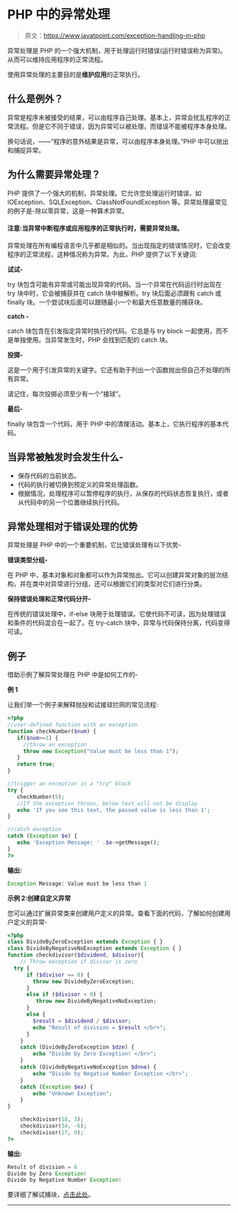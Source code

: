 # PHP 中的异常处理

> 原文：<https://www.javatpoint.com/exception-handling-in-php>

异常处理是 PHP 的一个强大机制，用于处理运行时错误(运行时错误称为异常)。从而可以维持应用程序的正常流程。

使用异常处理的主要目的是**维护应用**的正常执行。

## 什么是例外？

异常是程序未被接受的结果，可以由程序自己处理。基本上，异常会扰乱程序的正常流程。但是它不同于错误，因为异常可以被处理，而错误不能被程序本身处理。

换句话说，——“程序的意外结果是异常，可以由程序本身处理。”PHP 中可以抛出和捕捉异常。

## 为什么需要异常处理？

PHP 提供了一个强大的机制，异常处理。它允许您处理运行时错误，如 IOException、SQLException、ClassNotFoundException 等。异常处理最常见的例子是-除以零异常，这是一种算术异常。

#### 注意:当异常中断程序或应用程序的正常执行时，需要异常处理。

异常处理在所有编程语言中几乎都是相似的。当出现指定的错误情况时，它会改变程序的正常流程，这种情况称为异常。为此，PHP 提供了以下关键词:

**试试-**

try 块包含可能有异常或可能出现异常的代码。当一个异常在代码运行时出现在 try 块中时，它会被捕获并在 catch 块中被解析。try 块后面必须跟有 catch 或 finally 块。一个尝试块后面可以跟随最小一个和最大任意数量的捕获块。

**catch -**

catch 块包含在引发指定异常时执行的代码。它总是与 try block 一起使用，而不是单独使用。当异常发生时，PHP 会找到匹配的 catch 块。

**投掷-**

这是一个用于引发异常的关键字。它还有助于列出一个函数抛出但自己不处理的所有异常。

请记住，每次投掷必须至少有一个“接球”。

**最后-**

finally 块包含一个代码，用于 PHP 中的清理活动。基本上，它执行程序的基本代码。

## 当异常被触发时会发生什么-

*   保存代码的当前状态。
*   代码的执行被切换到预定义的异常处理函数。
*   根据情况，处理程序可以暂停程序的执行，从保存的代码状态恢复执行，或者从代码中的另一个位置继续执行代码。

## 异常处理相对于错误处理的优势

异常处理是 PHP 中的一个重要机制，它比错误处理有以下优势-

**错误类型分组-**

在 PHP 中，基本对象和对象都可以作为异常抛出。它可以创建异常对象的层次结构，并在类中对异常进行分组，还可以根据它们的类型对它们进行分类。

**保持错误处理和正常代码分开-**

在传统的错误处理中，if-else 块用于处理错误。它使代码不可读，因为处理错误和条件的代码混合在一起了。在 try-catch 块中，异常与代码保持分离，代码变得可读。

## 例子

借助示例了解异常处理在 PHP 中是如何工作的-

**例 1**

让我们举一个例子来解释抛投和试接球拦网的常见流程:

```php
<?php
//user-defined function with an exception
function checkNumber($num) {
   if($num>=1) {
     //throw an exception
     throw new Exception("Value must be less than 1");
   }
   return true;
}

//trigger an exception in a "try" block
try {
   checkNumber(5);
   //If the exception throws, below text will not be display
   echo 'If you see this text, the passed value is less than 1';
}

//catch exception
catch (Exception $e) {
   echo 'Exception Message: ' .$e->getMessage();
}
?>

```

**输出:**

```php
Exception Message: Value must be less than 1

```

**示例 2:创建自定义异常**

您可以通过扩展异常类来创建用户定义的异常。查看下面的代码，了解如何创建用户定义的异常-

```php
<?php
class DivideByZeroException extends Exception { }
class DivideByNegativeNoException extends Exception { }
function checkdivisor($dividend, $divisor){
    // Throw exception if divisor is zero
  try {
      if ($divisor == 0) {
        throw new DivideByZeroException;
      } 
      else if ($divisor < 0) {
         throw new DivideByNegativeNoException; 
      } 
      else {
        $result = $dividend / $divisor;
        echo "Result of division = $result </br>";
      }
    }
    catch (DivideByZeroException $dze) {
        echo "Divide by Zero Exception! </br>";
    }
    catch (DivideByNegativeNoException $dnne) {
        echo "Divide by Negative Number Exception </br>";
    }
    catch (Exception $ex) {
        echo "Unknown Exception";
    }
}

    checkdivisor(18, 3);
    checkdivisor(34, -6);
    checkdivisor(27, 0);
?>

```

**输出:**

```php
Result of division = 6
Divide by Zero Exception!
Divide by Negative Number Exception!

```

要详细了解试捕块，[点击此处](php-try-catch)。

* * *